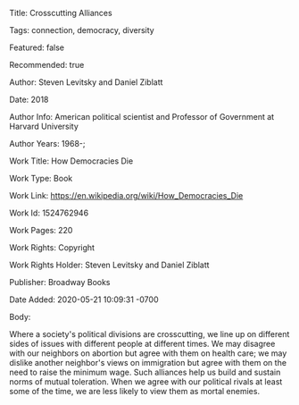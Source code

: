 Title:  Crosscutting Alliances

Tags:   connection, democracy, diversity

Featured: false

Recommended: true

Author: Steven Levitsky and Daniel Ziblatt

Date:   2018

Author Info: American political scientist and Professor of Government at Harvard University

Author Years: 1968-;

Work Title: How Democracies Die

Work Type: Book

Work Link: https://en.wikipedia.org/wiki/How_Democracies_Die

Work Id: 1524762946

Work Pages: 220

Work Rights: Copyright

Work Rights Holder: Steven Levitsky and Daniel Ziblatt

Publisher: Broadway Books

Date Added: 2020-05-21 10:09:31 -0700

Body: 

Where a society's political divisions are crosscutting, we line up on different sides of issues with different people at different times. We may disagree with our neighbors on abortion but agree with them on health care; we may dislike another neighbor's views on immigration but agree with them on the need to raise the minimum wage. Such alliances help us build and sustain norms of mutual toleration. When we agree with our political rivals at least some of the time, we are less likely to view them as mortal enemies. 

